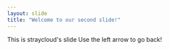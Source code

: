 ```yaml
---
layout: slide
title: "Welcome to our second slide!"
---
```

This is straycloud's slide
Use the left arrow to go back!
